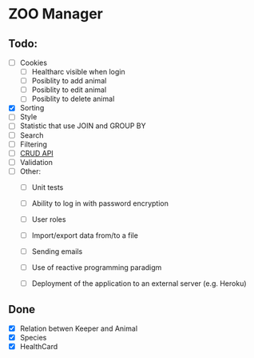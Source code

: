 # ZOO Manager

## Todo:
- [ ] Cookies
  - [ ] Healtharc visible when login
  - [ ] Posiblity to add animal
  - [ ] Posiblity to edit animal
  - [ ] Posiblity to delete animal
- [X] Sorting
- [ ] Style
- [ ] Statistic that use JOIN and GROUP BY
- [ ] Search
- [ ] Filtering
- [ ] <u>CRUD API</u>
- [ ] Validation
- [ ] Other:
    - [ ] Unit tests
    - [ ] Ability to log in with password encryption
    - [ ] User roles
    - [ ] Import/export data from/to a file
    - [ ] Sending emails
    - [ ] Use of reactive programming paradigm
    - [ ] Deployment of the application to an external server (e.g. Heroku)


## Done
- [X] Relation betwen Keeper and Animal
- [X] Species
- [X] HealthCard